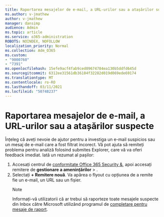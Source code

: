 ```yaml
---
title: Raportarea mesajelor de e-mail, a URL-urilor sau a atașărilor suspecte
ms.author: v-jmathew
author: v-jmathew
manager: dansimp
audience: Admin
ms.topic: article
ms.service: o365-administration
ROBOTS: NOINDEX, NOFOLLOW
localization_priority: Normal
ms.collection: Adm_O365
ms.custom:
- "9000760"
- "7391"
ms.openlocfilehash: 15efe9acf4fab9ced09674784ea130b5ddfd645d
ms.sourcegitcommit: 6312ee31561db36104f32282d019d069ede69174
ms.translationtype: MT
ms.contentlocale: ro-RO
ms.lasthandoff: 03/11/2021
ms.locfileid: "50748237"
---
```

# <a name="report-suspicious-emails-urls-or-attachments"></a>Raportarea mesajelor de e-mail, a URL-urilor sau a atașărilor suspecte

Înțeleg că aveți nevoie de ajutor pentru a investiga un e-mail suspicios sau un mesaj de e-mail care a fost filtrat incorect. Vă pot ajuta să remiteți problema pentru analiză folosind submites Explorer, care vă va oferi feedback imediat. Iată un rezumat al pașilor:

1. Accesați centrul de [conformitate Office 365 Security &](https://go.microsoft.com/fwlink/p/?linkid=2077143), apoi accesați remitere de **gestionare a amenințărilor**  >  [](https://go.microsoft.com/fwlink/?linkid=2101521).
2. Selectați **+ Remitere nouă**. Va apărea o flyout cu opțiunea de a remite fie un e-mail, un URL sau un fișier.
    > [!NOTE]
    > Informați-vă utilizatorii că ar trebui să raporteze toate mesajele suspecte din Inbox către Microsoft utilizând programul de [completare pentru mesaje de raport](https://go.microsoft.com/fwlink/?linkid=2092385).
